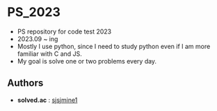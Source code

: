 # PS_2023

* PS repository for code test 2023
* 2023.09 ~ ing
* Mostly I use python, since I need to study python even if I am more familiar with C and JS.
* My goal is solve one or two problems every day.


## Authors

* **solved.ac**  : [sjsjmine1](https://solved.ac/profile/sjsjmine1)
